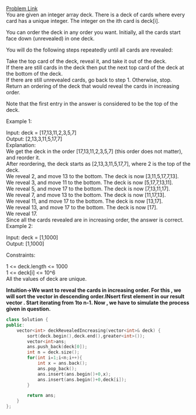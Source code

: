 [Problem Link](https://leetcode.com/problems/reveal-cards-in-increasing-order/description/?envType=daily-question&envId=2024-04-10)<br>
You are given an integer array deck. There is a deck of cards where every card has a unique integer. The integer on the ith card is deck[i].<br>

You can order the deck in any order you want. Initially, all the cards start face down (unrevealed) in one deck.<br>

You will do the following steps repeatedly until all cards are revealed:<br>

Take the top card of the deck, reveal it, and take it out of the deck.<br>
If there are still cards in the deck then put the next top card of the deck at the bottom of the deck.<br>
If there are still unrevealed cards, go back to step 1. Otherwise, stop.<br>
Return an ordering of the deck that would reveal the cards in increasing order.<br>

Note that the first entry in the answer is considered to be the top of the deck.<br>

 

Example 1:<br>

Input: deck = [17,13,11,2,3,5,7]<br>
Output: [2,13,3,11,5,17,7]<br>
Explanation: <br>
We get the deck in the order [17,13,11,2,3,5,7] (this order does not matter), and reorder it.<br>
After reordering, the deck starts as [2,13,3,11,5,17,7], where 2 is the top of the deck.<br>
We reveal 2, and move 13 to the bottom.  The deck is now [3,11,5,17,7,13].<br>
We reveal 3, and move 11 to the bottom.  The deck is now [5,17,7,13,11].<br>
We reveal 5, and move 17 to the bottom.  The deck is now [7,13,11,17].<br>
We reveal 7, and move 13 to the bottom.  The deck is now [11,17,13].<br>
We reveal 11, and move 17 to the bottom.  The deck is now [13,17].<br>
We reveal 13, and move 17 to the bottom.  The deck is now [17].<br>
We reveal 17.<br>
Since all the cards revealed are in increasing order, the answer is correct.<br>
Example 2:<br>

Input: deck = [1,1000]<br>
Output: [1,1000]<br>
 

Constraints:<br>

1 <= deck.length <= 1000<br>
1 <= deck[i] <= 10^6<br>
All the values of deck are unique.<br>

__Intuition->We want to reveal the cards in increasing order. For this , we will sort the vector in descending order.INsert first element in our result vector . Start iterating from 1to n-1. Now , we have to simulate the process given in question.__

```C++
class Solution {
public:
    vector<int> deckRevealedIncreasing(vector<int>& deck) {
        sort(deck.begin(),deck.end(),greater<int>());
        vector<int>ans;
        ans.push_back(deck[0]);
        int n = deck.size();
        for(int i=1;i<n;i++){
            int x = ans.back();
            ans.pop_back();
            ans.insert(ans.begin()+0,x);
            ans.insert(ans.begin()+0,deck[i]);
        }

        return ans;
    }
};
```
